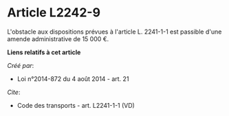# Article L2242-9

L'obstacle aux dispositions prévues à l'article L. 2241-1-1 est passible d'une amende administrative de 15 000 €.

**Liens relatifs à cet article**

_Créé par_:

  - Loi n°2014-872 du 4 août 2014 - art. 21

_Cite_:

  - Code des transports - art. L2241-1-1 (VD)
